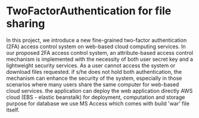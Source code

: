 # TwoFactorAuthentication for file sharing
In this project, we introduce a new fine-grained two-factor authentication (2FA) access control system on web-based cloud computing services. In our proposed 2FA access control system, an attribute-based access control mechanism is implemented with the necessity of both user secret key and a lightweight security services. As a user cannot access the system or download files requested. if s/he does not hold both authentication, the mechanism can enhance the security of the system, especially in those scenarios where many users share the same computer for web-based cloud services. the application can deploy the web application directly AWS cloud (EBS - elastic beanstalk) for deployment, computation and storage purpose for database we use MS Access which comes with build 'war' file itself.
